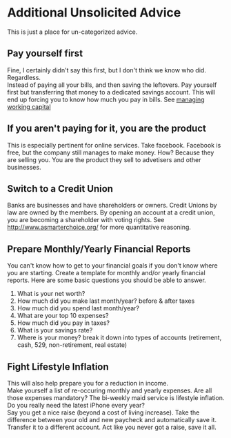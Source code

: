 # Additional Unsolicited Advice
This is just a place for un-categorized advice. 

## Pay yourself first
Fine, I certainly didn't say this first, but I don't think we know who did. Regardless.  
Instead of paying all your bills, and then saving the leftovers. Pay yourself first but transferring that money to a dedicated savings account. This will end up forcing you to know how much you pay in bills. See [managing working capital](#managing-working-capital)

## If you aren't paying for it, you are the product
This is especially pertinent for online services. Take facebook. Facebook is free, but the company still manages to make money. How? Because they are selling you. You are the product they sell to advetisers and other businesses.  

## Switch to a Credit Union
Banks are businesses and have shareholders or owners. Credit Unions by law are owned by the members. By opening an account at a credit union, you are becoming a shareholder with voting rights. See <http://www.asmarterchoice.org/> for more quantitative reasoning.  

## Prepare Monthly/Yearly Financial Reports
You can't know how to get to your financial goals if you don't know where you are starting. 
Create a template for monthly and/or yearly financial reports. Here are some basic questions you should be able to answer.  
1. What is your net worth?  
2. How much did you make last month/year? before & after taxes  
3. How much did you spend last month/year?  
4. What are your top 10 expenses?  
5. How much did you pay in taxes?  
6. What is your savings rate?  
7. Where is your money? break it down into types of accounts (retirement, cash, 529, non-retirement, real estate)  

## Fight Lifestyle Inflation
This will also help prepare you for a reduction in income.  
Make yourself a list of re-occuring monthly and yearly expenses. Are all those expenses mandatory? The bi-weekly maid service is lifestyle inflation. Do you really need the latest iPhone every year?  
Say you get a nice raise (beyond a cost of living increase). Take the difference between your old and new paycheck and automatically save it. Transfer it to a different account. Act like you never got a raise, save it all.
